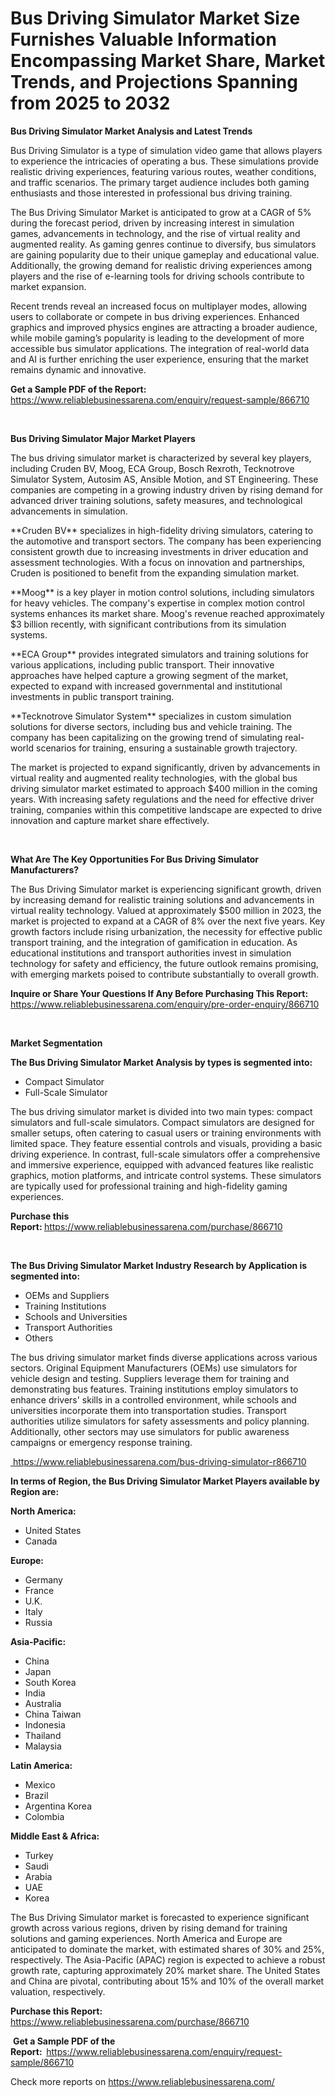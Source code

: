 <p><h1>Bus Driving Simulator Market Size Furnishes Valuable Information Encompassing Market Share, Market Trends, and Projections Spanning from 2025 to 2032</h1></p><p><strong>Bus Driving Simulator Market Analysis and Latest Trends</strong></p>
<p><p>Bus Driving Simulator is a type of simulation video game that allows players to experience the intricacies of operating a bus. These simulations provide realistic driving experiences, featuring various routes, weather conditions, and traffic scenarios. The primary target audience includes both gaming enthusiasts and those interested in professional bus driving training.</p><p>The Bus Driving Simulator Market is anticipated to grow at a CAGR of 5% during the forecast period, driven by increasing interest in simulation games, advancements in technology, and the rise of virtual reality and augmented reality. As gaming genres continue to diversify, bus simulators are gaining popularity due to their unique gameplay and educational value. Additionally, the growing demand for realistic driving experiences among players and the rise of e-learning tools for driving schools contribute to market expansion.</p><p>Recent trends reveal an increased focus on multiplayer modes, allowing users to collaborate or compete in bus driving experiences. Enhanced graphics and improved physics engines are attracting a broader audience, while mobile gaming’s popularity is leading to the development of more accessible bus simulator applications. The integration of real-world data and AI is further enriching the user experience, ensuring that the market remains dynamic and innovative.</p></p>
<p><strong>Get a Sample PDF of the Report:&nbsp;</strong> <a href="https://www.reliablebusinessarena.com/enquiry/request-sample/866710?utm_campaign=3212&utm_medium=2&utm_source=Github&utm_content=ia&utm_term=30032025&utm_id=bus-driving-simulator">https://www.reliablebusinessarena.com/enquiry/request-sample/866710</a></p>
<p>&nbsp;</p>
<p><strong>Bus Driving Simulator Major Market Players</strong></p>
<p><p>The bus driving simulator market is characterized by several key players, including Cruden BV, Moog, ECA Group, Bosch Rexroth, Tecknotrove Simulator System, Autosim AS, Ansible Motion, and ST Engineering. These companies are competing in a growing industry driven by rising demand for advanced driver training solutions, safety measures, and technological advancements in simulation.</p><p>**Cruden BV** specializes in high-fidelity driving simulators, catering to the automotive and transport sectors. The company has been experiencing consistent growth due to increasing investments in driver education and assessment technologies. With a focus on innovation and partnerships, Cruden is positioned to benefit from the expanding simulation market.</p><p>**Moog** is a key player in motion control solutions, including simulators for heavy vehicles. The company's expertise in complex motion control systems enhances its market share. Moog's revenue reached approximately $3 billion recently, with significant contributions from its simulation systems.</p><p>**ECA Group** provides integrated simulators and training solutions for various applications, including public transport. Their innovative approaches have helped capture a growing segment of the market, expected to expand with increased governmental and institutional investments in public transport training.</p><p>**Tecknotrove Simulator System** specializes in custom simulation solutions for diverse sectors, including bus and vehicle training. The company has been capitalizing on the growing trend of simulating real-world scenarios for training, ensuring a sustainable growth trajectory.</p><p>The market is projected to expand significantly, driven by advancements in virtual reality and augmented reality technologies, with the global bus driving simulator market estimated to approach $400 million in the coming years. With increasing safety regulations and the need for effective driver training, companies within this competitive landscape are expected to drive innovation and capture market share effectively.</p></p>
<p>&nbsp;</p>
<p><strong>What Are The Key Opportunities For Bus Driving Simulator Manufacturers?</strong></p>
<p><p>The Bus Driving Simulator market is experiencing significant growth, driven by increasing demand for realistic training solutions and advancements in virtual reality technology. Valued at approximately $500 million in 2023, the market is projected to expand at a CAGR of 8% over the next five years. Key growth factors include rising urbanization, the necessity for effective public transport training, and the integration of gamification in education. As educational institutions and transport authorities invest in simulation technology for safety and efficiency, the future outlook remains promising, with emerging markets poised to contribute substantially to overall growth.</p></p>
<p><strong>Inquire or Share Your Questions If Any Before Purchasing This Report:</strong> <a href="https://www.reliablebusinessarena.com/enquiry/pre-order-enquiry/866710?utm_campaign=3212&utm_medium=2&utm_source=Github&utm_content=ia&utm_term=30032025&utm_id=bus-driving-simulator">https://www.reliablebusinessarena.com/enquiry/pre-order-enquiry/866710</a></p>
<p>&nbsp;</p>
<p><strong>Market Segmentation</strong></p>
<p><strong>The Bus Driving Simulator Market Analysis by types is segmented into:</strong></p>
<p><ul><li>Compact Simulator</li><li>Full-Scale Simulator</li></ul></p>
<p><p>The bus driving simulator market is divided into two main types: compact simulators and full-scale simulators. Compact simulators are designed for smaller setups, often catering to casual users or training environments with limited space. They feature essential controls and visuals, providing a basic driving experience. In contrast, full-scale simulators offer a comprehensive and immersive experience, equipped with advanced features like realistic graphics, motion platforms, and intricate control systems. These simulators are typically used for professional training and high-fidelity gaming experiences.</p></p>
<p><strong>Purchase this Report:&nbsp;</strong><a href="https://www.reliablebusinessarena.com/purchase/866710?utm_campaign=3212&utm_medium=2&utm_source=Github&utm_content=ia&utm_term=30032025&utm_id=bus-driving-simulator">https://www.reliablebusinessarena.com/purchase/866710</a></p>
<p>&nbsp;</p>
<p><strong>The Bus Driving Simulator Market Industry Research by Application is segmented into:</strong></p>
<p><ul><li>OEMs and Suppliers</li><li>Training Institutions</li><li>Schools and Universities</li><li>Transport Authorities</li><li>Others</li></ul></p>
<p><p>The bus driving simulator market finds diverse applications across various sectors. Original Equipment Manufacturers (OEMs) use simulators for vehicle design and testing. Suppliers leverage them for training and demonstrating bus features. Training institutions employ simulators to enhance drivers' skills in a controlled environment, while schools and universities incorporate them into transportation studies. Transport authorities utilize simulators for safety assessments and policy planning. Additionally, other sectors may use simulators for public awareness campaigns or emergency response training.</p></p>
<p><a href="https://www.reliablebusinessarena.com/bus-driving-simulator-r866710?utm_campaign=3212&utm_medium=2&utm_source=Github&utm_content=ia&utm_term=30032025&utm_id=bus-driving-simulator">&nbsp;https://www.reliablebusinessarena.com/bus-driving-simulator-r866710</a></p>
<p><strong>In terms of Region, the Bus Driving Simulator Market Players available by Region are:</strong></p>
<p>
    <p> <strong> North America: </strong>
        <ul>
            <li>United States</li>
            <li>Canada</li>
        </ul>
        </p> 
    <p> <strong> Europe: </strong>
        <ul>
            <li>Germany</li>
            <li>France</li>
            <li>U.K.</li>
            <li>Italy</li>
            <li>Russia</li>
        </ul>
        </p> 
    <p> <strong> Asia-Pacific: </strong>
        <ul>
            <li>China</li>
            <li>Japan</li>
            <li>South Korea</li>
            <li>India</li>
            <li>Australia</li>
            <li>China Taiwan</li>
            <li>Indonesia</li>
            <li>Thailand</li>
            <li>Malaysia</li>
        </ul>
        </p> 
    <p> <strong> Latin America: </strong>
        <ul>
            <li>Mexico</li>
            <li>Brazil</li>
            <li>Argentina Korea</li>
            <li>Colombia</li>
        </ul>
        </p> 
    <p> <strong> Middle East & Africa: </strong>
        <ul>
            <li>Turkey</li>
            <li>Saudi</li>
            <li>Arabia</li>
            <li>UAE</li>
            <li>Korea</li>
        </ul>
    </p>
    </p>
<p><p>The Bus Driving Simulator market is forecasted to experience significant growth across various regions, driven by rising demand for training solutions and gaming experiences. North America and Europe are anticipated to dominate the market, with estimated shares of 30% and 25%, respectively. The Asia-Pacific (APAC) region is expected to achieve a robust growth rate, capturing approximately 20% market share. The United States and China are pivotal, contributing about 15% and 10% of the overall market valuation, respectively.</p></p>
<p><strong>Purchase this Report: </strong><a href="https://www.reliablebusinessarena.com/purchase/866710?utm_campaign=3212&utm_medium=2&utm_source=Github&utm_content=ia&utm_term=30032025&utm_id=bus-driving-simulator">https://www.reliablebusinessarena.com/purchase/866710</a></p>
<p>&nbsp;<strong>Get a Sample PDF of the Report:&nbsp;&nbsp;</strong><a href="https://www.reliablebusinessarena.com/enquiry/request-sample/866710?utm_campaign=3212&utm_medium=2&utm_source=Github&utm_content=ia&utm_term=30032025&utm_id=bus-driving-simulator">https://www.reliablebusinessarena.com/enquiry/request-sample/866710</a></p>
<p><strong></strong></p>
<p>Check more reports on <a href="https://www.reliablebusinessarena.com/?utm_campaign=3212&utm_medium=2&utm_source=Github&utm_content=ia&utm_term=30032025&utm_id=bus-driving-simulator">https://www.reliablebusinessarena.com/</a></p>